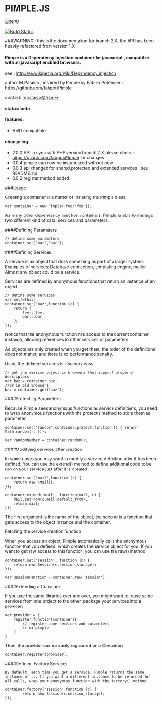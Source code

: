 PIMPLE.JS
=========

[![NPM](https://nodei.co/npm/pimple.png?downloads=true)](https://nodei.co/npm/pimple/)

[![Build Status](https://travis-ci.org/Mparaiso/Pimple.js.png?branch=2.X)](https://travis-ci.org/Mparaiso/Pimple.js)

###WARNING : this is the documentation for branch 2.X, the API has been heavily refactored from version 1.X

#### Pimple is a Dependency injection container for javascript , compatible with all javascript enabled browsers.
see : http://en.wikipedia.org/wiki/Dependency_injection

author M.Paraiso , inspired by Pimple by Fabien Potencier : https://github.com/fabpot/Pimple

contact: mparaiso@free.Fr

#### status: beta

#### features:
+ AMD compatible

#### change log
- 2.0.0 API in sync with PHP version branch 2.X please check : https://github.com/fabpot/Pimple for changes
- 0.0.4 pimple can now be instanciated without new
- 0.0.3 api changed for shared,protected and extended services , see README.md
- 0.0.2 register method added

###Usage

Creating a container is a matter of instating the Pimple class


    var container = new Pimple({foo:'foo'});


As many other dependency injection containers, Pimple is able to manage two different kind of data: services and parameters.

####Defining Parameters


    // define some parameters
    container.set('bar','bar');

####Defining Services

A service is an object that does something as part of a larger system. Examples of services: Database connection, templating engine, mailer. Almost any object could be a service.

Services are defined by anonymous functions that return an instance of an object

    // define some services
    var self=this;
    container.set('baz',function (c) {
        return {
            foo:c.foo,
            bar:c.bar
        };
    });
    

Notice that the anonymous function has access to the current container instance, allowing references to other services or parameters.

As objects are only created when you get them, the order of the definitions does not matter, and there is no performance penalty.

Using the defined services is also very easy

    // get the session object in browsers that support property descriptors
    var baz = container.baz;
    //or in old browsers
    baz = container.get('baz');
    

####Protecting Parameters

Because Pimple sees anonymous functions as service definitions, you need to wrap anonymous functions with the protect() method to store them as parameter

    container.set('random',container.protect(function () { return Math.random(); }));

    var randomNumber = container.random();

####Modifying services after creation

In some cases you may want to modify a service definition after it has been defined. You can use the extend() method to define additional code to be run on your service just after it is created

    container.set('mail',function (c) {
        return new \Mail();
    });

    container.extend('mail', function(mail, c) {
        mail.setFrom(c.mail.default_from);
        return mail;
    });

The first argument is the name of the object, the second is a function that gets access to the object instance and the container.

Fetching the service creation function

When you access an object, Pimple automatically calls the anonymous function that you defined, which creates the service object for you. If you want to get raw access to this function, you can use the raw() method

    container.set('session', function (c) {
        return new Session(c.session_storage);
    });

    var sessionFunction = container.raw('session');

####Extending a Container

If you use the same libraries over and over, you might want to reuse some services from one project to the other; package your services into a provider;

    var provider = {
        register:function(container){
            // register some services and parameters
            // on pimple
        }
    }

Then, the provider can be easily registered on a Container:

    container.register(provider);

####Defining Factory Services

    By default, each time you get a service, Pimple returns the same instance of it. If you want a different instance to be returned for all calls, wrap your anonymous function with the factory() method

    container.factory('session',function (c) {
            return new Session(c.session_storage);
    });
